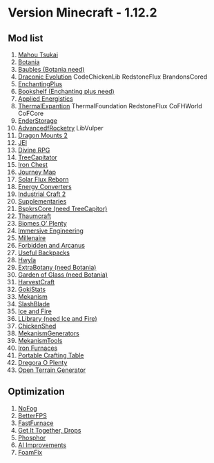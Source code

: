
# **Version Minecraft - 1.12.2**
## Mod list

1.  [Mahou Tsukai](https://minecraft-inside.ru/mods/135058-mahou-tsukai.html)
2.  [Botania](https://minecraft-inside.ru/mods/9729-botania-mod.html)
3.  [Baubles (Botania need)](https://minecraft-inside.ru/mods/11946-baubles.html)
4.  [Draconic Evolution](https://minecraft-inside.ru/mods/10662-raconic-evolution-mod.html)
 CodeChickenLib
 RedstoneFlux 
 BrandonsCored
5.  [EnchantingPlus](https://minecraft-inside.ru/mods/9934-enchanting-plus-mod.html)
6.  [Bookshelf (Enchanting plus need)](https://minecraft-inside.ru/mods/22154-bookshelf.html)
7.  [Applied Energistics]( https://minecraft-inside.ru/mods/11203-applied-energistics-2-mod.html)
8.  [ThermalExpantion](https://minecraft-inside.ru/mods/16709-thermal-expansion.html)
 ThermalFoundation 
 RedstoneFlux 
 CoFHWorld 
 CoFCore 
9.  [EnderStorage](https://minecraft-inside.ru/mods/10363-ender-storage-mod.html)
10. [AdvancedfRocketry](https://minecraft-inside.ru/mods/41585-advanced-rocketry.html)
 LibVulper 
11. [Dragon Mounts 2](https://minecraft-inside.ru/mods/76779-dragon-mounts-2.html) 
12. [JEI](https://minecraft-inside.ru/mods/24358-just-enough-items.html) 
13. [Divine RPG](https://minecraft-inside.ru/mods/9453-divine-rpg-mod.html)
14. [TreeCapitator](https://minecraft-inside.ru/mods/9042-tree-capitator-mod.html)
15. [Iron Chest](https://minecraft-inside.ru/mods/9309-iron-chests-mod.html)
16. [Journey Map](https://minecraft-inside.ru/mods/9448-journeymap-mod.html) 
17. [Solar Flux Reborn](https://minecraft-inside.ru/mods/47907-solar-flux-reborn.html)
18. [Energy Converters](https://minecraft-inside.ru/mods/52526-energy-converters.html)
19. [Industrial Craft 2](https://minecraft-inside.ru/mods/9559-industrial-craft-2-mod.html)
20. [Supplementaries](https://minecraft-inside.ru/mods/141350-supplementaries.html)
21. [BspkrsCore (need TreeCapitor)](https://minecraft-inside.ru/mods/9041-bspkrscore.html)
22. [Thaumcraft](https://minecraft-inside.ru/mods/9452-thaumcraft-mod.html)
23. [Biomes O’ Plenty](https://minecraft-inside.ru/mods/9043-biomes-o-plenty-mod.html)
24. [Immersive Engineering](https://minecraft-inside.ru/mods/27783-immersive-engineering.html)
25. [Millenaire](https://minecraft-inside.ru/mods/9434-millenaire-mod.html) 
26. [Forbidden and Arcanus](https://minecraft-inside.ru/mods/93098-forbidden-and-arcanus.html)
27. [Useful Backpacks](https://minecraft-inside.ru/mods/79560-useful-backpacks.html)
28. [Hwyla](https://minecraft-inside.ru/mods/45372-hwyla.html)
29. [ExtraBotany (need Botania)](https://minecraft-inside.ru/mods/75474-extrabotany.html) 
30. [Garden of Glass (need Botania)](https://minecraft-inside.ru/mods/21364-garden-of-glass.html)
31. [HarvestCraft](https://minecraft-inside.ru/mods/10290-harvestcraft-mod.html) 
32. [GokiStats](https://minecraft-inside.ru/mods/74528-gokistats.html)
33. [Mekanism](https://minecraft-inside.ru/mods/45204-mekanism.html)
34. [SlashBlade](https://minecraft-inside.ru/mods/29209-slashblade.html) 
35. [Ice and Fire](https://minecraft-inside.ru/mods/50406-ice-and-fire.html) 
36. [LLibrary (need Ice and Fire)](https://minecraft-inside.ru/mods/24438-llibrary.html)
37. [ChickenShed](https://minecraft-inside.ru/mods/63094-chickenshed-reborn.html)
38. [MekanismGenerators](https://www.geroncraft.ru/mekanism-generators/)
39. [MekanismTools](https://www.geroncraft.ru/mekanism-tools/)
40. [Iron Furnaces](https://ru-minecraft.ru/mody-minecraft/48755-iron-furnaces-unikalnye-pechki.html)
41. [Portable Crafting Table](https://ru-minecraft.ru/mody-minecraft/30958-portable-crafting-table.html)
42. [Dregora O Plenty](https://minecraft-inside.ru/mods/163857-dregora-o-plenty.html)
43. [Open Terrain Generator](https://minecraft-inside.ru/mods/52527-open-terrain-generator.html)

## Optimization
1. [NoFog](https://ru-minecraft.ru/mody-minecraft/55716-nofog.html)
2. [BetterFPS](https://minecraft-inside.ru/mods/14372-betterfps.html)
3. [FastFurnace](https://ru-minecraft.ru/mody-minecraft/75243-fastfurnace.html)
4. [Get It Together, Drops](https://ru-minecraft.ru/mody-minecraft/75216-get-it-together-drops.html)
5. [Phosphor](https://ru-minecraft.ru/mody-minecraft/55952-phosphor.html)
6. [AI Improvements](https://ru-minecraft.ru/mody-minecraft/49098-ai-improvements.html)
7. [FoamFix](https://minecraft-inside.ru/mods/76656-foamfix.html)
